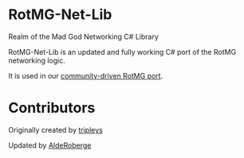 # RotMG-Net-Lib
Realm of the Mad God Networking C# Library

RotMG-Net-Lib is an updated and fully working C# port of the RotMG networking logic. 

It is used in our [community-driven RotMG port](https://github.com/RealmDev/RotMG-Clone).


# Contributors


Originally created by [tripleys](https://github.com/tripleys/RotMG-Net-Lib)

Updated by [AldeRoberge](https://github.com/AldeRoberge/RotMG-Net-Lib)
